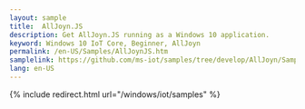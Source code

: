 ```yaml
---
layout: sample
title:  AllJoyn.JS
description: Get AllJoyn.JS running as a Windows 10 application.
keyword: Windows 10 IoT Core, Beginner, AllJoyn 
permalink: /en-US/Samples/AllJoynJS.htm
samplelink: https://github.com/ms-iot/samples/tree/develop/AllJoyn/Samples/AllJoyn.JS
lang: en-US
---
```

{% include redirect.html url="/windows/iot/samples" %}
